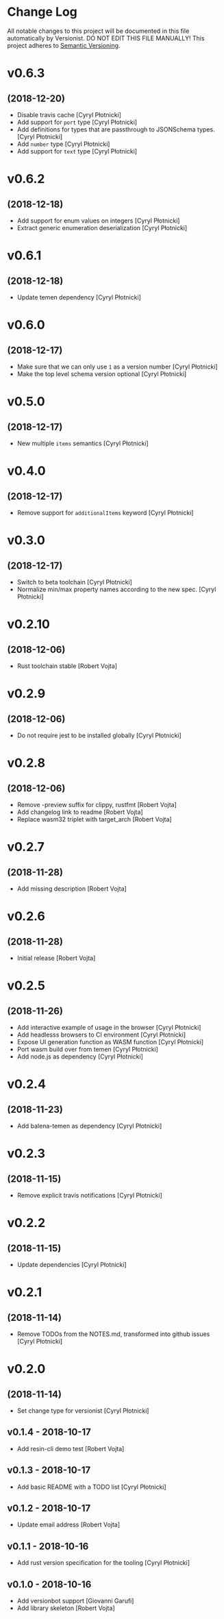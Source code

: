 # Change Log

All notable changes to this project will be documented in this file
automatically by Versionist. DO NOT EDIT THIS FILE MANUALLY!
This project adheres to [Semantic Versioning](http://semver.org/).

# v0.6.3
## (2018-12-20)

* Disable travis cache [Cyryl Płotnicki]
* Add support for `port` type [Cyryl Płotnicki]
* Add definitions for types that are passthrough to JSONSchema types. [Cyryl Płotnicki]
* Add `number` type [Cyryl Płotnicki]
* Add support for `text` type [Cyryl Płotnicki]

# v0.6.2
## (2018-12-18)

* Add support for enum values on integers [Cyryl Płotnicki]
* Extract generic enumeration deserialization [Cyryl Płotnicki]

# v0.6.1
## (2018-12-18)

* Update temen dependency [Cyryl Płotnicki]

# v0.6.0
## (2018-12-17)

* Make sure that we can only use `1` as a version number [Cyryl Płotnicki]
* Make the top level schema version optional [Cyryl Płotnicki]

# v0.5.0
## (2018-12-17)

* New multiple `items` semantics [Cyryl Płotnicki]

# v0.4.0
## (2018-12-17)

* Remove support for `additionalItems` keyword [Cyryl Płotnicki]

# v0.3.0
## (2018-12-17)

* Switch to beta toolchain [Cyryl Płotnicki]
* Normalize min/max property names according to the new spec. [Cyryl Płotnicki]

# v0.2.10
## (2018-12-06)

* Rust toolchain stable [Robert Vojta]

# v0.2.9
## (2018-12-06)

* Do not require jest to be installed globally [Cyryl Płotnicki]

# v0.2.8
## (2018-12-06)

* Remove -preview suffix for clippy, rustfmt [Robert Vojta]
* Add changelog link to readme [Robert Vojta]
* Replace wasm32 triplet with target_arch [Robert Vojta]

# v0.2.7
## (2018-11-28)

* Add missing description [Robert Vojta]

# v0.2.6
## (2018-11-28)

* Initial release [Robert Vojta]

# v0.2.5
## (2018-11-26)

* Add interactive example of usage in the browser [Cyryl Płotnicki]
* Add headlesss browsers to CI environment [Cyryl Płotnicki]
* Expose UI generation function as WASM function [Cyryl Płotnicki]
* Port wasm build over from temen [Cyryl Płotnicki]
* Add node.js as dependency [Cyryl Płotnicki]

# v0.2.4
## (2018-11-23)

* Add balena-temen as dependency [Cyryl Płotnicki]

# v0.2.3
## (2018-11-15)

* Remove explicit travis notifications [Cyryl Płotnicki]

# v0.2.2
## (2018-11-15)

* Update dependencies [Cyryl Płotnicki]

# v0.2.1
## (2018-11-14)

* Remove TODOs from the NOTES.md, transformed into github issues [Cyryl Płotnicki]

# v0.2.0
## (2018-11-14)

* Set change type for versionist [Cyryl Płotnicki]

## v0.1.4 - 2018-10-17

* Add resin-cli demo test [Robert Vojta]

## v0.1.3 - 2018-10-17

* Add basic README with a TODO list [Cyryl Płotnicki]

## v0.1.2 - 2018-10-17

* Update email address [Robert Vojta]

## v0.1.1 - 2018-10-16

* Add rust version specification for the tooling [Cyryl Płotnicki]

## v0.1.0 - 2018-10-16

* Add versionbot support [Giovanni Garufi]
* Add library skeleton [Robert Vojta]
